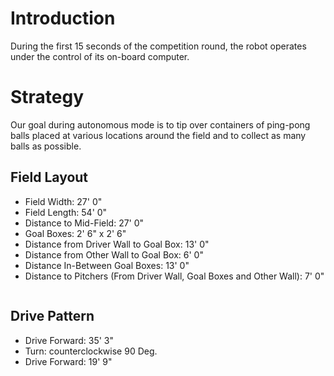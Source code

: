 # Introduction #

During the first 15 seconds of the competition round, the robot operates under the control of its on-board computer.

# Strategy #

Our goal during autonomous mode is to tip over containers of ping-pong balls placed at various locations around the field and to collect as many balls as possible.

## Field Layout ##

  * Field Width: 27' 0"
  * Field Length: 54' 0"
  * Distance to Mid-Field: 27' 0"
  * Goal Boxes: 2' 6" x 2' 6"
  * Distance from Driver Wall to Goal Box: 13' 0"
  * Distance from Other Wall to Goal Box: 6' 0"
  * Distance In-Between Goal Boxes: 13' 0"
  * Distance to Pitchers (From Driver Wall, Goal Boxes and Other Wall): 7' 0"

![![](http://wilsonvillerobotics.com/wp-content/gallery//BunnyBot-Field-Diagramsmall.png)](http://wilsonvillerobotics.com/wp-content/gallery//BunnyBot-Field-Diagram.png)

## Drive Pattern ##

  * Drive Forward: 35' 3"
  * Turn: counterclockwise 90 Deg.
  * Drive Forward: 19' 9"
